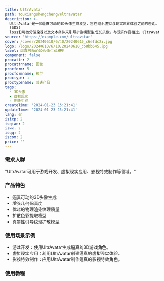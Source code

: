 ```yaml
---
title: UltrAvatar
path: touxiangshengcheng/ultravatar
description: >-
  UltrAvatar是一款逼真可动的3D头像生成模型，旨在缩小虚拟与现实世界体验之间的差距。它采用Score Distillation Sampling
  (SDS)
  loss和可微分渲染器以及文本条件来引导扩散模型生成3D头像。与现有作品相比，UltrAvatar通过增强几何保真度和优越的物理渲染纹理质量，提出了一种新颖的3D头像生成方法。它通过扩散色彩提取模型和真实性引导纹理扩散模型，去除不需要的光照效果，呈现真实的扩散颜色，使生成的头像能够在各种光照条件下呈现。我们在实验证明了该方法的有效性和鲁棒性，在实验中大幅优于现有最先进的方法。
source: 'https://example.com/ultravatar'
cover: /cover/20240610/6/10/20240610_c6efdc2a.jpg
logo: /logo/20240610/6/10/20240610_db8bb645.jpg
label: 逼真可动的3D头像生成模型
component: false
procattr: 2
procattrname: 图像
procform: 5
procformname: 模型
proctype: 1
proctypename: 普通产品
tags:
  - 3D头像
  - 虚拟现实
  - 图像生成
createTime: '2024-01-23 15:21:41'
updateTime: '2024-01-23 15:21:41'
lang: en
isicp: 2
isqian: 2
iswx: 2
isqq: 2
iscom: 2
price: ''
---
```




### 需求人群
"UltrAvatar可用于游戏开发、虚拟现实应用、影视特效制作等领域。"

### 产品特色
* 逼真可动的3D头像生成
* 增强几何保真度
* 优越的物理渲染纹理质量
* 扩散色彩提取模型
* 真实性引导纹理扩散模型

### 使用场景示例
* 游戏开发：使用UltrAvatar生成逼真的3D游戏角色。
* 虚拟现实应用：利用UltrAvatar创建逼真的虚拟现实体验。
* 影视特效制作：应用UltrAvatar制作逼真的影视特效角色。

### 使用教程


  

